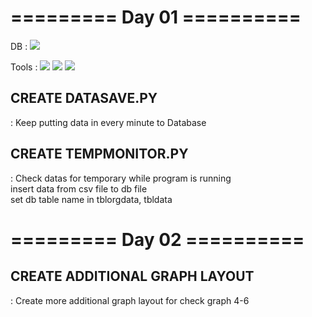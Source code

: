 # ========= Day 01 ==========

DB : <img src="https://img.shields.io/badge/mariadb-003545?style=plastic&logo=mariadb&logoColor=white"/>

Tools : <img src="https://img.shields.io/badge/SequelPro-485A62?style=plastic&logo=&logoColor=white"/> <img src="https://img.shields.io/badge/VSCode-007ACC?style=plastic&logo=VisualStudioCode&logoColor=white"/> <img src="https://img.shields.io/badge/Jupyter-F37626?style=plastic&logo=Jupyter&logoColor=white"/>

<h2> CREATE DATASAVE.PY </h2>
: Keep putting data in every minute to Database <br>
<h2> CREATE TEMPMONITOR.PY </h2>
: Check datas for temporary while program is running <br>
insert data from csv file to db file <br>
set db table name in tblorgdata, tbldata



# ========= Day 02 ==========

<h2> CREATE ADDITIONAL GRAPH LAYOUT </h2>
: Create more additional graph layout for check graph 4-6
